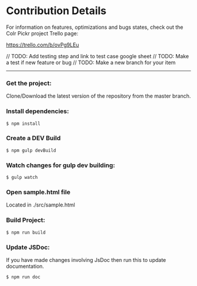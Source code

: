 # Contribution Details

For information on features, optimizations and bugs states, check out the Colr Pickr project Trello page:

https://trello.com/b/ovPg9LEu

// TODO: Add testing step and link to test case google sheet
// TODO: Make a test if new feature or bug
// TODO: Make a new branch for your item

---

### Get the project:

Clone/Download the latest version of the repository from the master branch.

### Install dependencies:

```shell
$ npm install
```

### Create a DEV Build

```shell
$ npm gulp devBuild
```

### Watch changes for gulp dev building:

```shell
$ gulp watch
```

### Open sample.html file

Located in ./src/sample.html

### Build Project:

```shell
$ npm run build
```

### Update JSDoc:

If you have made changes involving JsDoc then run this to update documentation.

```shell
$ npm run doc
```
